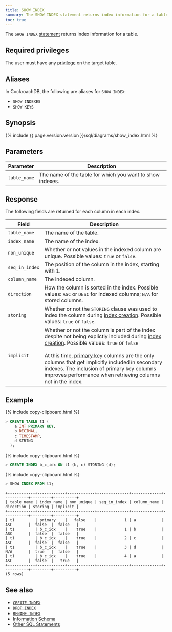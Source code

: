 ```yaml
---
title: SHOW INDEX
summary: The SHOW INDEX statement returns index information for a table.
toc: true
---
```


The `SHOW INDEX` [statement](sql-statements.html) returns index information for a table.


## Required privileges

The user must have any [privilege](authorization.html#assign-privileges) on the target table.

## Aliases

In CockroachDB, the following are aliases for `SHOW INDEX`:

- `SHOW INDEXES`
- `SHOW KEYS`

## Synopsis

<div>
  {% include {{ page.version.version }}/sql/diagrams/show_index.html %}
</div>

## Parameters

Parameter | Description
----------|------------
`table_name` | The name of the table for which you want to show indexes.

## Response

The following fields are returned for each column in each index.

Field | Description
----------|------------
`table_name` | The name of the table.
`index_name` | The name of the index.
`non_unique` | Whether or not values in the indexed column are unique. Possible values: `true` or `false`.
`seq_in_index` | The position of the column in the index, starting with 1.
`column_name` | The indexed column.
`direction` | How the column is sorted in the index. Possible values: `ASC` or `DESC` for indexed columns; `N/A` for stored columns.
`storing` | Whether or not the `STORING` clause was used to index the column during [index creation](create-index.html). Possible values: `true` or `false`.
`implicit` | Whether or not the column is part of the index despite not being explictly included during [index creation](create-index.html). Possible values: `true` or `false`<br><br>At this time, [primary key](primary-key.html) columns are the only columns that get implicitly included in secondary indexes. The inclusion of primary key columns improves performance when retrieving columns not in the index.

## Example

{% include copy-clipboard.html %}
~~~ sql
> CREATE TABLE t1 (
    a INT PRIMARY KEY,
    b DECIMAL,
    c TIMESTAMP,
    d STRING
  );
~~~

{% include copy-clipboard.html %}
~~~ sql
> CREATE INDEX b_c_idx ON t1 (b, c) STORING (d);
~~~

{% include copy-clipboard.html %}
~~~ sql
> SHOW INDEX FROM t1;
~~~

~~~
+------------+------------+------------+--------------+-------------+-----------+---------+----------+
| table_name | index_name | non_unique | seq_in_index | column_name | direction | storing | implicit |
+------------+------------+------------+--------------+-------------+-----------+---------+----------+
| t1         | primary    |   false    |            1 | a           | ASC       |  false  |  false   |
| t1         | b_c_idx    |    true    |            1 | b           | ASC       |  false  |  false   |
| t1         | b_c_idx    |    true    |            2 | c           | ASC       |  false  |  false   |
| t1         | b_c_idx    |    true    |            3 | d           | N/A       |  true   |  false   |
| t1         | b_c_idx    |    true    |            4 | a           | ASC       |  false  |   true   |
+------------+------------+------------+--------------+-------------+-----------+---------+----------+
(5 rows)
~~~

## See also

- [`CREATE INDEX`](create-index.html)
- [`DROP INDEX`](drop-index.html)
- [`RENAME INDEX`](rename-index.html)
- [Information Schema](information-schema.html)
- [Other SQL Statements](sql-statements.html)
